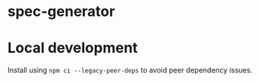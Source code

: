 # spec-generator

# Local development
Install using `npm ci --legacy-peer-deps` to avoid peer dependency issues.